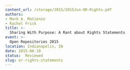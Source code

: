 ```yaml
---
content_url: /storage/2015/2015Jun-OR-Rights.pdf
authors:
- Mark A. Matienzo
- Rachel Frick
title: >-
  Sharing With Purpose: A Rant about Rights Statements
event: >-
  Open Repositories 2015
location: Indianapolis, IN
date: 2015-06-10
status:  Reviewed
slug: or-rights-statements
---
```

